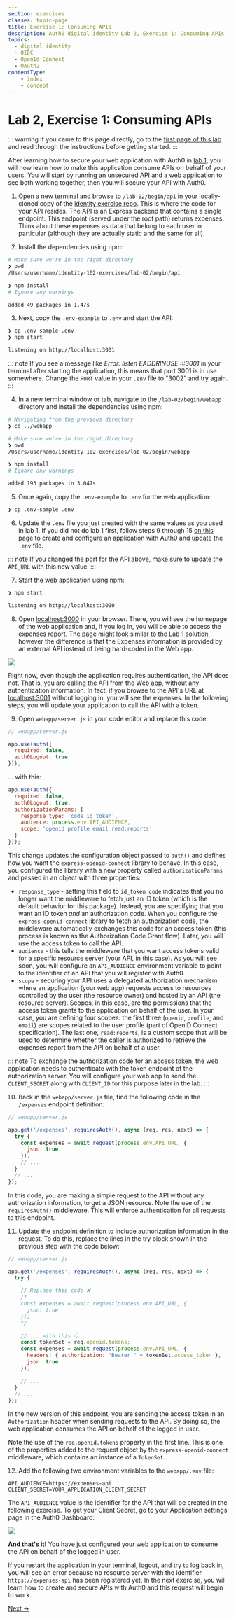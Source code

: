 ```yaml
---
section: exercises
classes: topic-page
title: Exercise 1: Consuming APIs
description: Auth0 digital identity Lab 2, Exercise 1: Consuming APIs
topics:
  - digital identity
  - OIDC
  - OpenId Connect
  - OAuth2
contentType:
    - index
    - concept
---
```

# Lab 2, Exercise 1: Consuming APIs

::: warning
If you came to this page directly, go to the [first page of this lab](/identity-labs/02-calling-an-api) and read through the instructions before getting started.
:::

After learning how to secure your web application with Auth0 in [lab 1](/identity-labs/01-web-sign-in), you will now learn how to make this application consume APIs on behalf of your users. You will start by running an unsecured API and a web application to see both working together, then you will secure your API with Auth0.

1. Open a new terminal and browse to `/lab-02/begin/api` in your locally-cloned copy of the [identity exercise repo](https://github.com/auth0/identity-102-exercises/). This is where the code for your API resides. The API is an Express backend that contains a single endpoint. This endpoint (served under the root path) returns expenses. Think about these expenses as data that belong to each user in particular (although they are actually static and the same for all).

2. Install the dependencies using npm:

```bash
# Make sure we're in the right directory
❯ pwd
/Users/username/identity-102-exercises/lab-02/begin/api

❯ npm install
# Ignore any warnings

added 49 packages in 1.47s
```

3. Next, copy the `.env-example` to `.env` and start the API:

```bash
❯ cp .env-sample .env
❯ npm start

listening on http://localhost:3001
```

::: note
If you see a message like *Error: listen EADDRINUSE :::3001* in your terminal after starting the application, this means that port 3001 is in use somewhere. Change the `PORT` value in your `.env` file to "3002" and try again.
:::

4. In a new terminal window or tab, navigate to the `/lab-02/begin/webapp` directory and install the dependencies using npm:

```bash
# Navigating from the previous directory
❯ cd ../webapp

# Make sure we're in the right directory
❯ pwd
/Users/username/identity-102-exercises/lab-02/begin/webapp

❯ npm install
# Ignore any warnings

added 193 packages in 3.047s
```

5. Once again, copy the `.env-example` to `.env` for the web application:

```bash
❯ cp .env-sample .env
```

6. Update the `.env` file you just created with the same values as you used in lab 1. If you did not do lab 1 first, follow steps 9 through 15 [on this page](/identity-labs/01-web-sign-in/exercise-01) to create and configure an application with Auth0 and update the `.env` file.

::: note
If you changed the port for the API above, make sure to update the `API_URL` with this new value.
:::

7. Start the web application using npm:

```bash
❯ npm start

listening on http://localhost:3000
```

8. Open [localhost:3000](http://localhost:3000) in your browser. There, you will see the homepage of the web application and, if you log in, you will be able to access the expenses report. The page might look similar to the Lab 1 solution, however the difference is that the Expenses information is provided by an external API instead of being hard-coded in the Web app.

![](/media/articles/identity-labs/lab-02-starter-app-rendered.png)

Right now, even though the application requires authentication, the API does not. That is, you are calling the API from the Web app, without any authentication information. In fact, if you browse to the API's URL at [localhost:3001](http://localhost:3001) without logging in, you will see the expenses. In the following steps, you will update your application to call the API with a token.

9. Open `webapp/server.js` in your code editor and replace this code:

```js
// webapp/server.js

app.use(auth({
  required: false,
  auth0Logout: true
}));
```

... with this:

```js
app.use(auth({
  required: false,
  auth0Logout: true,
  authorizationParams: {
    response_type: 'code id_token',
    audience: process.env.API_AUDIENCE,
    scope: 'openid profile email read:reports'
  }
}));
```

This change updates the configuration object passed to `auth()` and defines how you want the `express-openid-connect` library to behave. In this case, you configured the library with a new property called `authorizationParams` and passed in an object with three properties:

- `response_type` - setting this field to `id_token code` indicates that you no longer want the middleware to fetch just an ID token (which is the default behavior for this package). Instead, you are specifying that you want an ID token *and* an authorization code. When you configure the `express-openid-connect` library to fetch an authorization code, the middleware automatically exchanges this code for an access token (this process is known as the Authorization Code Grant flow). Later, you will use the access token to call the API.
- `audience` - this tells the middleware that you want access tokens valid for a specific resource server (your API, in this case). As you will see soon, you will configure an `API_AUDIENCE` environment variable to point to the identifier of an API that you will register with Auth0.
- `scope` - securing your API uses a delegated authorization mechanism where an application (your web app) requests access to resources controlled by the user (the resource owner) and hosted by an API (the resource server). Scopes, in this case, are the permissions that the access token grants to the application on behalf of the user. In your case, you are defining four scopes: the first three (`openid`, `profile`, and `email`) are scopes related to the user profile (part of OpenID Connect specification). The last one, `read:reports`, is a custom scope that will be used to determine whether the caller is authorized to retrieve the expenses report from the API on behalf of a user.

::: note
To exchange the authorization code for an access token, the web application needs to authenticate with the token endpoint of the authorization server. You will configure your web app to send the `CLIENT_SECRET` along with `CLIENT_ID` for this purpose later in the lab.
:::

10. Back in the `webapp/server.js` file, find the following code in the `/expenses` endpoint definition:

```js
// webapp/server.js

app.get('/expenses', requiresAuth(), async (req, res, next) => {
  try {
    const expenses = await request(process.env.API_URL, {
      json: true
    });
    // ...
  }
  // ...
});
```

In this code, you are making a simple request to the API without any authorization information, to get a JSON resource. Note the use of the `requiresAuth()` middleware. This will enforce authentication for all requests to this endpoint.

11. Update the endpoint definition to include authorization information in the request. To do this, replace the lines in the try block shown in the previous step with the code below:

```js
// webapp/server.js

app.get('/expenses', requiresAuth(), async (req, res, next) => {
  try {

    // Replace this code ❌
    /*
    const expenses = await request(process.env.API_URL, {
      json: true
    });
    */

    // ... with this 👇
    const tokenSet = req.openid.tokens;
    const expenses = await request(process.env.API_URL, {
      headers: { authorization: "Bearer " + tokenSet.access_token },
      json: true
    });

    // ...
  }
  // ...
});
```

In the new version of this endpoint, you are sending the access token in an `Authorization` header when sending requests to the API. By doing so, the web application consumes the API on behalf of the logged in user.

Note the use of the `req.openid.tokens` property in the first line. This is one of the properties added to the request object by the `express-openid-connect` middleware, which contains an instance of a `TokenSet`.

12. Add the following two environment variables to the `webapp/.env` file:

```text
API_AUDIENCE=https://expenses-api
CLIENT_SECRET=YOUR_APPLICATION_CLIENT_SECRET
```

The `API_AUDIENCE` value is the identifier for the API that will be created in the following exercise. To get your Client Secret, go to your Application settings page in the Auth0 Dashboard:

![](/media/articles/identity-labs/lab-02-client-secret-config.png)

**And that's it!** You have just configured your web application to consume the API on behalf of the logged in user.

If you restart the application in your terminal, logout, and try to log back in, you will see an error because no resource server with the identifier `https://expenses-api` has been registered yet. In the next exercise, you will learn how to create and secure APIs with Auth0 and this request will begin to work.

<a href="/identity-labs/02-calling-an-api/exercise-02" class="btn btn-transparent">Next →</a>
